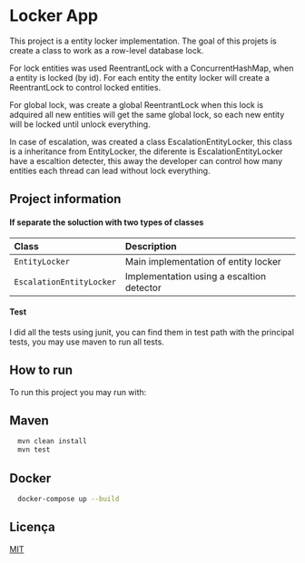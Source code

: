 
# Locker App

This project is a entity locker implementation. The goal of this projets is create a class to work as a row-level database lock.

For lock entities was used ReentrantLock with a ConcurrentHashMap, when a entity is locked (by id). For each entity the entity locker will create a ReentrantLock to control locked entities.

For global lock, was create a global ReentrantLock when this lock is adquired all new entities will get the same global lock, so each new entity will be locked until unlock everything.

In case of escalation, was created a class EscalationEntityLocker, this class is a inheritance from EntityLocker, the diferente is EscalationEntityLocker have a escaltion detecter, this away the developer can control how many entities each thread can lead without lock everything.





## Project information

#### If separate the soluction with two types of classes


| Class   | Description                           |
| :---------- | :---------------------------------- |
| `EntityLocker` | Main implementation of entity locker |
| `EscalationEntityLocker` | Implementation using a escaltion detector |

#### Test

I did all the tests using junit, you can find them in test path with the principal tests, you may use maven to run all tests.


## How to run

To run this project you may run with:

## Maven

```bash
  mvn clean install
  mvn test
```

## Docker
```bash
  docker-compose up --build
```


## Licença

[MIT](https://choosealicense.com/licenses/mit/)

